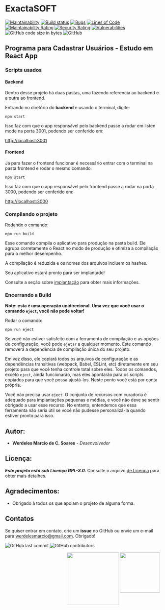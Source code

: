 # ExactaSOFT

[![Maintainability](https://api.codeclimate.com/v1/badges/bb4bdb5dc1fcaa1a07e3/maintainability)](https://codeclimate.com/github/werdelesmarcio/ExactaSOFT/maintainability)
[![Build status](https://ci.appveyor.com/api/projects/status/api9jsna3c7wpb7i?svg=true)](https://ci.appveyor.com/project/werdelesmarcio/exactasoft)
[![Bugs](https://sonarcloud.io/api/project_badges/measure?project=werdelesmarcio_ExactaSOFT&metric=bugs)](https://sonarcloud.io/summary/new_code?id=werdelesmarcio_ExactaSOFT)
[![Lines of Code](https://sonarcloud.io/api/project_badges/measure?project=werdelesmarcio_ExactaSOFT&metric=ncloc)](https://sonarcloud.io/summary/new_code?id=werdelesmarcio_ExactaSOFT)
[![Maintainability Rating](https://sonarcloud.io/api/project_badges/measure?project=werdelesmarcio_ExactaSOFT&metric=sqale_rating)](https://sonarcloud.io/summary/new_code?id=werdelesmarcio_ExactaSOFT)
[![Security Rating](https://sonarcloud.io/api/project_badges/measure?project=werdelesmarcio_ExactaSOFT&metric=security_rating)](https://sonarcloud.io/summary/new_code?id=werdelesmarcio_ExactaSOFT)
[![Vulnerabilities](https://sonarcloud.io/api/project_badges/measure?project=werdelesmarcio_ExactaSOFT&metric=vulnerabilities)](https://sonarcloud.io/summary/new_code?id=werdelesmarcio_ExactaSOFT)
<img alt="GitHub code size in bytes" src="https://img.shields.io/github/languages/code-size/werdelesmarcio/ExactaSOFT"> 
<img alt="GitHub" src="https://img.shields.io/github/license/werdelesmarcio/ExactaSOFT">

## Programa para Cadastrar Usuários - Estudo em React App

### Scripts usados

#### Backend

Dentro desse projeto há duas pastas, uma fazendo referencia ao backend e a outra ao frontend.

Entrando no diretório do **backend** e usando o terminal, digite:

```npm start```

Isso faz com que o app responsável pelo backend passe a rodar em listen mode na porta 3001, podendo ser conferido em:

[http://localhost:3001](http://localhost:3001)

#### Frontend

Já para fazer o frontend funcionar é necessário entrar com o terminal na pasta frontend e rodar o mesmo comando:

```npm start```

Isso faz com que o app responsável pelo frontend passe a rodar na porta 3000, podendo ser conferido em:

[http://localhost:3000](http://localhost:3000)

### Compilando o projeto

Rodando o comando:

```npm run build```

Esse comando compila o aplicativo para produção na pasta build. Ele agrupa corretamente o React no modo de produção e otimiza a compilação para o melhor desempenho.

A compilação é reduzida e os nomes dos arquivos incluem os hashes.

Seu aplicativo estará pronto para ser implantado!

Consulte a seção sobre [implantação](https://facebook.github.io/create-react-app/docs/deployment) para obter mais informações.

### Encerrando a Build

**Note: esta é uma operação unidirecional. Uma vez que você usar o comando `eject`, você não pode voltar!**

Rodar o comando:

```npm run eject```

Se você não estiver satisfeito com a ferramenta de compilação e as opções de configuração, você pode `ejetar` a qualquer momento. Este comando removerá a dependência de compilação única do seu projeto.

Em vez disso, ele copiará todos os arquivos de configuração e as dependências transitivas (webpack, Babel, ESLint, etc) diretamente em seu projeto para que você tenha controle total sobre eles. Todos os comandos, exceto `eject`, ainda funcionarão, mas eles apontarão para os scripts copiados para que você possa ajustá-los. Neste ponto você está por conta própria.

Você não precisa usar `eject`. O conjunto de recursos com curadoria é adequado para implantações pequenas e médias, e você não deve se sentir obrigado a usar esse recurso. No entanto, entendemos que essa ferramenta não seria útil se você não pudesse personalizá-la quando estiver pronto para isso.

## Autor:
* **Werdeles Marcio de C. Soares** - _Desenvolvedor_

## Licença: 
***Este projeto está sob Licença GPL-3.0.***
Consulte o arquivo [de Licença](https://github.com/werdelesmarcio/ExactaSOFT/blob/main/LICENSE) para obter mais detalhes.

## Agradecimentos:
* Obrigado à todos os que apoiam o projeto de alguma forma.

## Contatos
Se quiser entrar em contato, crie um **issue** no GitHub ou envie um e-mail para werdelesmarcio@gmail.com. Obrigado!

<img alt="GitHub last commit" src="https://img.shields.io/github/last-commit/werdelesmarcio/ExactaSOFT?style=for-the-badge">   <img alt="GitHub contributors" src="https://img.shields.io/github/contributors/werdelesmarcio/ExactaSOFT?style=for-the-badge">

<img src = "https://devstickers.com/assets/img/pro/uhro.png" width =130 align="Right">

<img src = "https://eduinfinity.in/wp-content/uploads/2018/07/javascript.png" width =170 align="Right">
